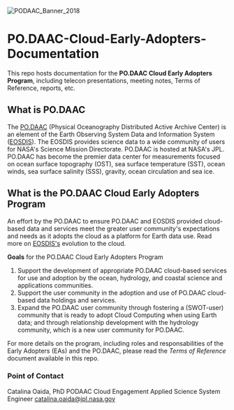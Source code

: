 ![PODAAC_Banner_2018](https://user-images.githubusercontent.com/51928352/61325806-5b63a480-a7ca-11e9-8b9c-716e0ac38324.jpeg)

# PO.DAAC-Cloud-Early-Adopters-Documentation
This repo hosts documentation for the **PO.DAAC Cloud Early Adopters Program**, including telecon presentations, meeting notes, Terms of Reference, reports, etc.

## What is PO.DAAC

The [PO.DAAC](https://podaac.jpl.nasa.gov/) (Physical Oceanography Distributed Active Archive Center) is an element of the Earth Observing System Data and Information System ([EOSDIS](https://earthdata.nasa.gov/)). The EOSDIS provides science data to a wide community of users for NASA's Science Mission Directorate. PO.DAAC is hosted at NASA's JPL. PO.DAAC has become the premier data center for measurements focused on ocean surface topography (OST), sea surface temperature (SST), ocean winds, sea surface salinity (SSS), gravity, ocean circulation and sea ice.

## What is the PO.DAAC Cloud Early Adopters Program

An effort by the PO.DAAC to ensure PO.DAAC and EOSDIS provided cloud-based data and services meet the greater user community's expectations and needs as it adopts the cloud as a platform for Earth data use. Read more on [EOSDIS's](https://earthdata.nasa.gov/eosdis/cloud-evolution) evolution to the cloud.

**Goals** for the PO.DAAC Cloud Early Adopters Program

1. Support the development of appropriate PO.DAAC cloud-based services for use and adoption by the ocean, hydrology, and coastal science and applications communities.
2. Support the user community in the adoption and use of PO.DAAC cloud-based data holdings and services.
3. Expand the PO.DAAC user community through fostering a (SWOT-user) community that is ready to adopt Cloud Computing when using Earth data; and through relationship development with the hydrology community, which is a new user community for PO.DAAC.

For more details on the program, including roles and responsabilities of the Early Adopters (EAs) and the PO.DAAC, please read the *Terms of Reference* document available in this repo.


### Point of Contact

Catalina Oaida, PhD
PODAAC Cloud Engagement
Applied Science System Engineer
catalina.oaida@jpl.nasa.gov

